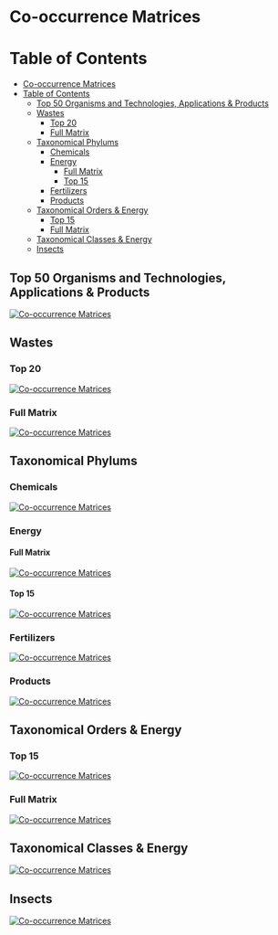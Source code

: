 # Co-occurrence Matrices

Table of Contents
=================
  * [Co-occurrence Matrices](#co-occurrence-matrices)
  * [Table of Contents](#table-of-contents)
    * [Top 50 Organisms and Technologies, Applications &amp; Products](#top-50-organisms-and-technologies-applications--products)
    * [Wastes](#wastes)
      * [Top 20](#top-20)
      * [Full Matrix](#full-matrix)
    * [Taxonomical Phylums](#taxonomical-phylums)
      * [Chemicals](#chemicals)
      * [Energy](#energy)
        * [Full Matrix](#full-matrix-1)
        * [Top 15](#top-15)
      * [Fertilizers](#fertilizers)
      * [Products](#products)
    * [Taxonomical Orders &amp; Energy](#taxonomical-orders--energy)
      * [Top 15](#top-15-1)
      * [Full Matrix](#full-matrix-2)
    * [Taxonomical Classes &amp; Energy](#taxonomical-classes--energy)
    * [Insects](#insects)


## Top 50 Organisms and Technologies, Applications & Products
[![Co-occurrence Matrices](./images/Top50Species.png)](https://raw.githubusercontent.com/isdata-org/mapping-the-bioeconomy/master/CoOccurrenceMatrices/images/Top50Species.png)

## Wastes
### Top 20
[![Co-occurrence Matrices](./images/Top20Wastes.png)](https://raw.githubusercontent.com/isdata-org/mapping-the-bioeconomy/master/CoOccurrenceMatrices/images/Top20Wastes.png)
### Full Matrix
[![Co-occurrence Matrices](./images/FullWasteMatrix.png)](https://raw.githubusercontent.com/isdata-org/mapping-the-bioeconomy/master/CoOccurrenceMatrices/images/FullWasteMatrix.png)

## Taxonomical Phylums
### Chemicals
[![Co-occurrence Matrices](./images/Top50ChemicalsPhylum.png)](https://raw.githubusercontent.com/isdata-org/mapping-the-bioeconomy/master/CoOccurrenceMatrices/images/Top50ChemicalsPhylum.png)
 	
### Energy
#### Full Matrix
[![Co-occurrence Matrices](./images/EnergyPhylum.png)](https://raw.githubusercontent.com/isdata-org/mapping-the-bioeconomy/master/CoOccurrenceMatrices/images/EnergyPhylum.png)
#### Top 15
[![Co-occurrence Matrices](./images/Top15EnergyPhylum.png)](https://raw.githubusercontent.com/isdata-org/mapping-the-bioeconomy/master/CoOccurrenceMatrices/images/Top15EnergyPhylum.png)

###  Fertilizers
[![Co-occurrence Matrices](./images/FertilizersTopPhylum.png)](https://raw.githubusercontent.com/isdata-org/mapping-the-bioeconomy/master/CoOccurrenceMatrices/images/FertilizersTopPhylum.png)

### Products
[![Co-occurrence Matrices](./images/ProductsTopPhylum.png)](https://raw.githubusercontent.com/isdata-org/mapping-the-bioeconomy/master/CoOccurrenceMatrices/images/ProductsTopPhylum.png)

## Taxonomical Orders & Energy
### Top 15
[![Co-occurrence Matrices](./images/Top15EnergyOrder.png)](https://raw.githubusercontent.com/isdata-org/mapping-the-bioeconomy/master/CoOccurrenceMatrices/images/Top15EnergyOrder.png)
### Full Matrix
[![Co-occurrence Matrices](./images/EnergyPerOrder.png)](https://raw.githubusercontent.com/isdata-org/mapping-the-bioeconomy/master/CoOccurrenceMatrices/images/EnergyPerOrder.png)

## Taxonomical Classes & Energy
[![Co-occurrence Matrices](./images/EnergyPerClass.png)](https://raw.githubusercontent.com/isdata-org/mapping-the-bioeconomy/master/CoOccurrenceMatrices/images/EnergyPerClass.png)

## Insects
[![Co-occurrence Matrices](./images/Insects.png)](https://raw.githubusercontent.com/isdata-org/mapping-the-bioeconomy/master/CoOccurrenceMatrices/images/Insects.png)

